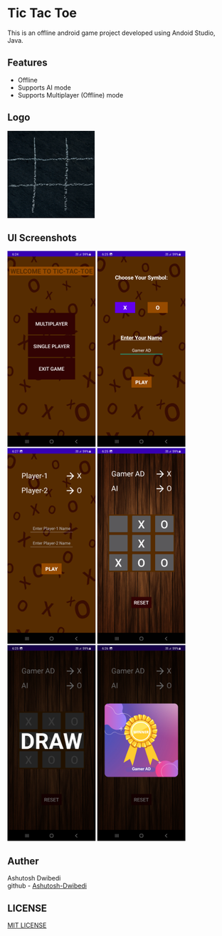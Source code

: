 <h1>Tic Tac Toe</h1>

This is an offline android game project developed using Andoid Studio, Java.
<br>
<h2>Features</h2>
<ul>
  <li>Offline</li>
  <li>Supports AI mode</li>
  <li>Supports Multiplayer (Offline) mode</li>
</ul>
<h2>Logo</h2>
<img src="Tic tac toe ss/logo_tic_tac_toe.png" width="196" height="196">
<h2>UI Screenshots</h2>
<span>
  <img src="Tic tac toe ss/tic-tac-toe-ss-1.png" width="198" height="440">
  <img src="Tic tac toe ss/tic-tac-toe-ss-2.png" width="198" height="440">
  <img src="Tic tac toe ss/tic-tac-toe-ss-3.png" width="198" height="440">
  <img src="Tic tac toe ss/tic-tac-toe-ss-4.png" width="198" height="440">
  <img src="Tic tac toe ss/tic-tac-toe-ss-5.png" width="198" height="440">
  <img src="Tic tac toe ss/tic-tac-toe-ss-6.png" width="198" height="440">
</span>
<h2>Auther</h2>
Ashutosh Dwibedi
<br>
github - <a href="https://github.com/Ashutosh-Dwibedi">Ashutosh-Dwibedi</a>
<h2>LICENSE</h2>
<a href="https://github.com/Ashutosh-Dwibedi/Tic-Tac-Toe/blob/main/LICENSE">MIT LICENSE</a>
